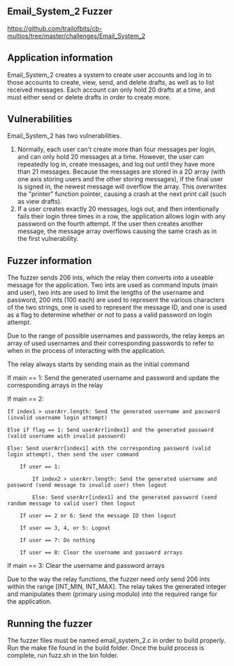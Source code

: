 ## Email_System_2 Fuzzer
https://github.com/trailofbits/cb-multios/tree/master/challenges/Email_System_2

## Application information
Email_System_2 creates a system to create user accounts and log in to those accounts to create, view, send, and delete drafts, as well as to list received messages. Each account can only hold 20 drafts at a time, and must either send or delete drafts in order to create more.

## Vulnerabilities
Email_System_2 has two vulnerabilities.
1. Normally, each user can't create more than four messages per login, and can only hold 20 messages at a time. However, the user can repeatedly log in, create messages, and log out until they have more than 21 messages. Because the messages are stored in a 2D array (with one axis storing users and the other storing messages), if the final user is signed in, the newest message will overflow the array. This overwrites the "printer" function pointer, causing a crash at the next print call (such as view drafts).
2. If a user creates exactly 20 messages, logs out, and then intentionally fails their login three times in a row, the application allows login with any password on the fourth attempt. If the user then creates another message, the message array overflows causing the same crash as in the first vulnerability.

## Fuzzer information
The fuzzer sends 206 ints, which the relay then converts into a useable message for the application. Two ints are used as command inputs (main and user), two ints are used to limit the lengths of the username and password, 200 ints (100 each) are used to represent the various characters of the two strings, one is used to represent the message ID, and one is used as a flag to determine whether or not to pass a valid password on login attempt.

Due to the range of possible usernames and passwords, the relay keeps an array of used usernames and their corresponding passwords to refer to when in the process of interacting with the application.

The relay always starts by sending main as the initial command

If main == 1: Send the generated username and password and update the corresponding arrays in the relay

If main == 2:

	If index1 > userArr.length: Send the generated username and password (invalid username login attempt)

	Else if flag == 1: Send userArr[index1] and the generated password (valid username with invalid password)

	Else: Send userArr[index1] with the corresponding password (valid login attempt), then send the user command

		If user == 1:

			If index2 > userArr.length: Send the generated username and password (send message to invalid user) then logout

			Else: Send userArr[index1] and the generated password (send random message to valid user) then logout

		If user == 2 or 6: Send the message ID then logout

		If user == 3, 4, or 5: Logout

		If user == 7: Do nothing

		If user == 8: Clear the username and password arrays

If main == 3: Clear the username and password arrays

Due to the way the relay functions, the fuzzer need only send 206 ints within the range [INT_MIN, INT_MAX]. The relay takes the generated integer and manipulates them (primary using modulo) into the required range for the application.

## Running the fuzzer
The fuzzer files must be named email_system_2.c in order to build properly.
Run the make file found in the build folder.
Once the build process is complete, run fuzz.sh in the bin folder.
